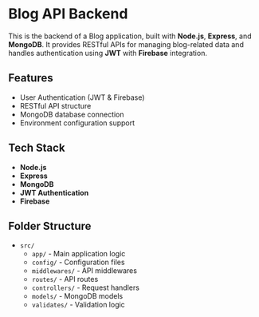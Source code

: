 # Blog API Backend

This is the backend of a Blog application, built with **Node.js**, **Express**, and **MongoDB**. It provides RESTful APIs for managing blog-related data and handles authentication using **JWT** with **Firebase** integration.

## Features

- User Authentication (JWT & Firebase)
- RESTful API structure
- MongoDB database connection
- Environment configuration support

## Tech Stack

- **Node.js**
- **Express**
- **MongoDB**
- **JWT Authentication**
- **Firebase**

## Folder Structure

- `src/`
  - `app/` - Main application logic
  - `config/` - Configuration files
  - `middlewares/` - API middlewares
  - `routes/` - API routes
  - `controllers/` - Request handlers
  - `models/` - MongoDB models
  - `validates/` - Validation logic

